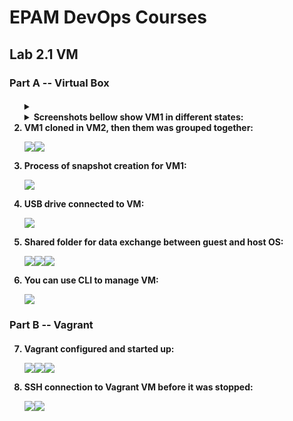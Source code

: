 <h1>EPAM DevOps Courses</h1>
<h2>Lab 2.1 VM</h2>
<h3>Part A -- Virtual Box</h3>
<h4><ol>
<details><summary><li>Screenshots bellow show VM1 in different states:</summary>

 <img src=t2.1_vm1_in_running_state.PNG>
 <img src=t2.1_vm1_in_paused_state.PNG>
 <img src=t2.1_vm1_in_saved_state.PNG>
 <img src=t2.1_vm1_in_restart_process.PNG>
 <img src=t2.1_vm1_in_stopped_state.PNG>

</details>
<li> VM1 cloned in VM2, then them was grouped together:<p><img
 src=t2.1_vm1_was_cloned_in_wm2.PNG><img
 src=t2.1_vm1_was_grouped_with_wm2.PNG>
<li> Process of snapshot creation for VM1:<p><img
 src=t2.1_vm1_snapshot_creation.PNG>
<li> USB drive connected to VM:<p><img
 src=t2.1_vm1_USB_flash_was_mounted.PNG>
<li> Shared folder for data exchange between guest and host OS:<p><img
 src=t2.1_vm_shared_directory_settings.PNG><img
 src=t2.1_vm_shared_directory_host_OS.PNG><img
 src=t2.1_vm_shared_directory_guest_OS.PNG>
<li> You can use CLI to manage VM:<p><img
 src=t2.1_vbox_CLI.PNG>
</ol></h4>
<h3>Part B -- Vagrant</h3>
<h4><ol start=7>
<li> Vagrant configured and started up:<p><img
 src=t2.1_vagrant_path.PNG><img
 src=t2.1_vagrant_init.PNG><img
 src=t2.1_vagrant_up.PNG>
<li> SSH connection to Vagrant VM before it was stopped:<p><img
 src=t2.1_vagrant_putty.PNG><img
 src=t2.1_vagrant_halt.PNG>
</ol></h4>
